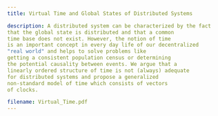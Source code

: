 ```yaml
---
title: Virtual Time and Global States of Distributed Systems

description: A distributed system can be characterized by the fact
that the global state is distributed and that a common
time base does not exist. However, the notion of time
is an important concept in every day life of our decentralized
"real world" and helps to solve problems like
getting a consistent population census or determining
the potential causality between events. We argue that a
linearly ordered structure of time is not (always) adequate
for distributed systems and propose a generalized
non-standard model of time which consists of vectors
of clocks. 

filename: Virtual_Time.pdf
---
```




